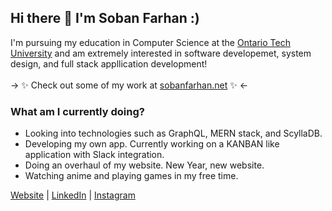 ## Hi there 👋 I'm Soban Farhan :)

I'm pursuing my education in Computer Science at the [Ontario Tech University](https://ontariotechu.ca/) and am extremely interested in software developemet, system design, and full stack appllication development!</br></br>
-> ✨ Check out some of my work at [sobanfarhan.net](https://www.sobanfarhan.net/) ✨ <-

### What am I currently doing?
 -   Looking into technologies such as GraphQL, MERN stack, and ScyllaDB.
 -   Developing my own app. Currently working on a KANBAN like application with Slack integration.
 -   Doing an overhaul of my website. New Year, new website.
 -   Watching anime and playing games in my free time.
 
[Website](https://www.sobanfarhan.net/) | [LinkedIn](https://www.linkedin.com/in/sobanfarhan/) | [Instagram](https://www.instagram.com/soban.farhan/)
